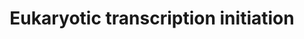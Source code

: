 ---
annotations:
- id: PW:0000100
  parent: regulatory pathway
  type: Pathway Ontology
  value: transcription pathway
authors:
- MaintBot
- Thomas
- Anwesha
- Christine Chichester
- Eweitz
description: 'In eukaryotes, RNA polymerase, and therefore the initiation of transcription,
  requires the presence of a core promoter sequence in the DNA. RNA polymerase is
  able to bind to core promoters in the presence of various specific transcription
  factors. The most common type of core promoter in eukaryotes is a short DNA sequence
  known as a TATA box. The TATA box, as a core promoter, is the binding site for a
  transcription factor known as TATA binding protein (TBP), which is itself a subunit
  of another transcription factor, called Transcription Factor II D (TFIID). After
  TFIID binds to the TATA box via the TBP, five more transcription factors and RNA
  polymerase combine around the TATA box in a series of stages to form a preinitiation
  complex. One transcription factor, DNA helicase, has helicase activity and so is
  involved in the separating of opposing strands of double-stranded DNA to provide
  access to a single-stranded DNA template. However, only a low, or basal, rate of
  transcription is driven by the preinitiation complex alone. Other proteins known
  as activators and repressors, along with any associated coactivators or corepressors,
  are responsible for modulating transcription rate.  Source: [[wikipedia:Transcription_(genetics)|Wikipedia]]'
last-edited: 2021-05-19
organisms:
- Anopheles gambiae
redirect_from:
- /index.php/Pathway:WP1238
- /instance/WP1238
- /instance/WP1238_r117221
revision: r117221
schema-jsonld:
- '@context': https://schema.org/
  '@id': https://wikipathways.github.io/pathways/WP1238.html
  '@type': Dataset
  creator:
    '@type': Organization
    name: WikiPathways
  description: 'In eukaryotes, RNA polymerase, and therefore the initiation of transcription,
    requires the presence of a core promoter sequence in the DNA. RNA polymerase is
    able to bind to core promoters in the presence of various specific transcription
    factors. The most common type of core promoter in eukaryotes is a short DNA sequence
    known as a TATA box. The TATA box, as a core promoter, is the binding site for
    a transcription factor known as TATA binding protein (TBP), which is itself a
    subunit of another transcription factor, called Transcription Factor II D (TFIID).
    After TFIID binds to the TATA box via the TBP, five more transcription factors
    and RNA polymerase combine around the TATA box in a series of stages to form a
    preinitiation complex. One transcription factor, DNA helicase, has helicase activity
    and so is involved in the separating of opposing strands of double-stranded DNA
    to provide access to a single-stranded DNA template. However, only a low, or basal,
    rate of transcription is driven by the preinitiation complex alone. Other proteins
    known as activators and repressors, along with any associated coactivators or
    corepressors, are responsible for modulating transcription rate.  Source: [[wikipedia:Transcription_(genetics)|Wikipedia]]'
  keywords:
  - AgaP_AGAP001792
  - AgaP_AGAP002121
  - AgaP_AGAP002646
  - AgaP_AGAP002988
  - AgaP_AGAP003094
  - AgaP_AGAP003135
  - AgaP_AGAP003648
  - AgaP_AGAP004254
  - AgaP_AGAP004370
  - AgaP_AGAP004480
  - AgaP_AGAP005382
  - AgaP_AGAP005873
  - AgaP_AGAP005922
  - AgaP_AGAP006355
  - AgaP_AGAP006573
  - AgaP_AGAP007002
  - AgaP_AGAP007810
  - AgaP_AGAP008045
  - AgaP_AGAP008151
  - AgaP_AGAP008393
  - AgaP_AGAP008417
  - AgaP_AGAP008522
  - AgaP_AGAP008991
  - AgaP_AGAP009209
  - AgaP_AGAP009539
  - AgaP_AGAP009558
  - AgaP_AGAP010064
  - AgaP_AGAP010321
  - AgaP_AGAP010493
  - AgaP_AGAP010559
  - AgaP_AGAP010958
  - AgaP_AGAP010984
  - AgaP_AGAP011110
  - AgaP_AGAP011678
  - AgaP_AGAP012122
  - AgaP_AGAP012169
  - AgaP_AGAP012397
  license: CC0
  name: Eukaryotic transcription initiation
seo: CreativeWork
title: Eukaryotic transcription initiation
wpid: WP1238
---